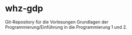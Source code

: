 whz-gdp
=======

Git-Repository für die Vorlesungen Grundlagen der Programmierung/Einführung in die Programmierung 1 und 2.
